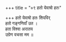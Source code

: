 +++
title = "०९ हतो येवाषो हतः"

+++
हतो येवाषो हतः शिपविर्  
हतो गङ्गणिवाँ उत ।  
हता विश्वा अरातय  
उग्रेण वचसा मम ॥
